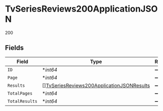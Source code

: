 # TvSeriesReviews200ApplicationJSON

200


## Fields

| Field                                                                                                             | Type                                                                                                              | Required                                                                                                          | Description                                                                                                       | Example                                                                                                           |
| ----------------------------------------------------------------------------------------------------------------- | ----------------------------------------------------------------------------------------------------------------- | ----------------------------------------------------------------------------------------------------------------- | ----------------------------------------------------------------------------------------------------------------- | ----------------------------------------------------------------------------------------------------------------- |
| `ID`                                                                                                              | **int64*                                                                                                          | :heavy_minus_sign:                                                                                                | N/A                                                                                                               | 1399                                                                                                              |
| `Page`                                                                                                            | **int64*                                                                                                          | :heavy_minus_sign:                                                                                                | N/A                                                                                                               | 1                                                                                                                 |
| `Results`                                                                                                         | [][TvSeriesReviews200ApplicationJSONResults](../../models/operations/tvseriesreviews200applicationjsonresults.md) | :heavy_minus_sign:                                                                                                | N/A                                                                                                               |                                                                                                                   |
| `TotalPages`                                                                                                      | **int64*                                                                                                          | :heavy_minus_sign:                                                                                                | N/A                                                                                                               | 1                                                                                                                 |
| `TotalResults`                                                                                                    | **int64*                                                                                                          | :heavy_minus_sign:                                                                                                | N/A                                                                                                               | 11                                                                                                                |